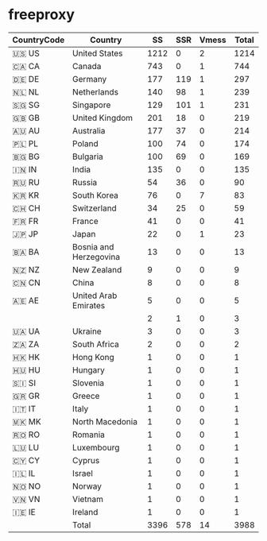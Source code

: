 # freeproxy

|CountryCode|Country|SS|SSR|Vmess|Total|
|  ----  | ----  |  ----  | ----  |  ----  | ----  |
|🇺🇸 US|United States|1212|0|2|1214|
|🇨🇦 CA|Canada|743|0|1|744|
|🇩🇪 DE|Germany|177|119|1|297|
|🇳🇱 NL|Netherlands|140|98|1|239|
|🇸🇬 SG|Singapore|129|101|1|231|
|🇬🇧 GB|United Kingdom|201|18|0|219|
|🇦🇺 AU|Australia|177|37|0|214|
|🇵🇱 PL|Poland|100|74|0|174|
|🇧🇬 BG|Bulgaria|100|69|0|169|
|🇮🇳 IN|India|135|0|0|135|
|🇷🇺 RU|Russia|54|36|0|90|
|🇰🇷 KR|South Korea|76|0|7|83|
|🇨🇭 CH|Switzerland|34|25|0|59|
|🇫🇷 FR|France|41|0|0|41|
|🇯🇵 JP|Japan|22|0|1|23|
|🇧🇦 BA|Bosnia and Herzegovina|13|0|0|13|
|🇳🇿 NZ|New Zealand|9|0|0|9|
|🇨🇳 CN|China|8|0|0|8|
|🇦🇪 AE|United Arab Emirates|5|0|0|5|
| ||2|1|0|3|
|🇺🇦 UA|Ukraine|3|0|0|3|
|🇿🇦 ZA|South Africa|2|0|0|2|
|🇭🇰 HK|Hong Kong|1|0|0|1|
|🇭🇺 HU|Hungary|1|0|0|1|
|🇸🇮 SI|Slovenia|1|0|0|1|
|🇬🇷 GR|Greece|1|0|0|1|
|🇮🇹 IT|Italy|1|0|0|1|
|🇲🇰 MK|North Macedonia|1|0|0|1|
|🇷🇴 RO|Romania|1|0|0|1|
|🇱🇺 LU|Luxembourg|1|0|0|1|
|🇨🇾 CY|Cyprus|1|0|0|1|
|🇮🇱 IL|Israel|1|0|0|1|
|🇳🇴 NO|Norway|1|0|0|1|
|🇻🇳 VN|Vietnam|1|0|0|1|
|🇮🇪 IE|Ireland|1|0|0|1|
||Total|3396|578|14|3988|
